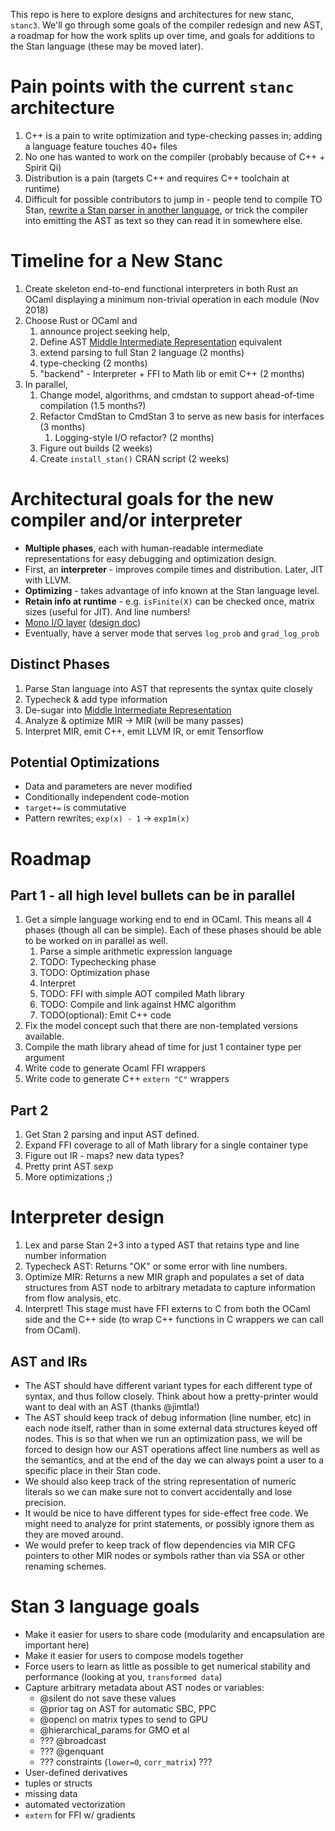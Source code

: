 This repo is here to explore designs and architectures for new stanc, `stanc3`.
We'll go through some goals of the compiler redesign and new AST,
a roadmap for how the work splits up over time, and goals for additions to the Stan language (these may be moved later).

# Pain points with the current `stanc` architecture
1. C++ is a pain to write optimization and type-checking passes in; adding a language feature touches 40+ files
2. No one has wanted to work on the compiler (probably because of C++ + Spirit Qi)
3. Distribution is a pain (targets C++ and requires C++ toolchain at runtime)
4. Difficult for possible contributors to jump in - people tend to compile TO Stan, [rewrite a Stan parser in another language](https://github.com/deepppl/yaps/blob/master/yaps/stan.g4), or trick the compiler into emitting the AST as text so they can read it in somewhere else.

# Timeline for a New Stanc
1. Create skeleton end-to-end functional interpreters in both Rust an OCaml displaying a minimum non-trivial operation in each module (Nov 2018)
1. Choose Rust or OCaml and
    1. announce project seeking help,
    1. Define AST [Middle Intermediate Representation](https://blog.rust-lang.org/2016/04/19/MIR.html) equivalent
    1. extend parsing to full Stan 2 language (2 months)
    1. type-checking (2 months)
    1. "backend" - Interpreter + FFI to Math lib or emit C++ (2 months)
1. In parallel,
    1. Change model, algorithms, and cmdstan to support ahead-of-time compilation (1.5 months?)
    1. Refactor CmdStan to CmdStan 3 to serve as new basis for interfaces (3 months)
        1. Logging-style I/O refactor? (2 months)
    1. Figure out builds (2 weeks)
    1. Create `install_stan()` CRAN script (2 weeks)

# Architectural goals for the new compiler and/or interpreter
* **Multiple phases**, each with human-readable intermediate representations for easy debugging and optimization design.
* First, an **interpreter** - improves compile times and distribution. Later, JIT with LLVM.
* **Optimizing** - takes advantage of info known at the Stan language level.
* **Retain info at runtime** - e.g. `isFinite(X)` can be checked once, matrix sizes (useful for JIT). And line numbers!
* [Mono I/O layer](https://discourse.mc-stan.org/t/universal-static-logger-style-output/4851) ([design doc](https://docs.google.com/document/d/1wgmYDI2RW91S4Amh0w0O2PL9BCsdCKFqBLev65Zr5Lg/edit))
* Eventually, have a server mode that serves `log_prob` and `grad_log_prob`

## Distinct Phases
1. Parse Stan language into AST that represents the syntax quite closely
1. Typecheck & add type information
1. De-sugar into [Middle Intermediate Representation](https://blog.rust-lang.org/2016/04/19/MIR.html)
1. Analyze & optimize MIR -> MIR (will be many passes)
1. Interpret MIR, emit C++, emit LLVM IR, or emit Tensorflow

## Potential Optimizations
* Data and parameters are never modified
* Conditionally independent code-motion
* `target+=` is commutative
* Pattern rewrites; `exp(x) - 1` -> `exp1m(x)`

# Roadmap
## Part 1 - all high level bullets can be in parallel
1. Get a simple language working end to end in OCaml. This means all 4 phases (though all can be simple). Each of these phases should be able to be worked on in parallel as well.
    1. Parse a simple arithmetic expression language
    1. TODO: Typechecking phase
    1. TODO: Optimization phase
    1. Interpret
    1. TODO: FFI with simple AOT compiled Math library
    1. TODO: Compile and link against HMC algorithm
    1. TODO(optional): Emit C++ code
1. Fix the model concept such that there are non-templated versions available.
1. Compile the math library ahead of time for just 1 container type per argument
1. Write code to generate Ocaml FFI wrappers
1. Write code to generate C++ `extern "C"` wrappers

## Part 2
1. Get Stan 2 parsing and input AST defined.
1. Expand FFI coverage to all of Math library for a single container type
1. Figure out IR - maps? new data types?
1. Pretty print AST sexp
1. More optimizations ;)

# Interpreter design
1. Lex and parse Stan 2+3 into a typed AST that retains type and line number information
1. Typecheck AST: Returns "OK" or some error with line numbers.
1. Optimize MIR: Returns a new MIR graph and populates a set of data structures from AST node to arbitrary metadata to capture information from flow analysis, etc.
1. Interpret! This stage must have FFI externs to C from both the OCaml side and the C++ side (to wrap C++ functions in C wrappers we can call from OCaml).

## AST and IRs
* The AST should have different variant types for each different type of syntax, and thus follow closely. Think about how a pretty-printer would want to deal with an AST (thanks @jimtla!)
* The AST should keep track of debug information (line number, etc) in each node itself, rather than in some external data structures keyed off nodes.
This is so that when we run an optimization pass, we will be forced to design how our AST operations affect line numbers as well as the semantics, and at the end of the day we can always point a user to a specific place in their Stan code.
* We should also keep track of the string representation of numeric literals so we can make sure not to convert accidentally and lose precision.
* It would be nice to have different types for side-effect free code. We might need to analyze for print statements, or possibly ignore them as they are moved around.
* We would prefer to keep track of flow dependencies via MIR CFG pointers to other MIR nodes or symbols rather than via SSA or other renaming schemes.

# Stan 3 language goals
* Make it easier for users to share code (modularity and encapsulation are important here)
* Make it easier for users to compose models together
* Force users to learn as little as possible to get numerical stability and performance (looking at you, `transformed data`)
* Capture arbitrary metadata about AST nodes or variables:
    - @silent do not save these values
    - @prior tag on AST for automatic SBC, PPC
    - @opencl on matrix types to send to GPU
    - @hierarchical_params for GMO et al
    - ??? @broadcast
    - ??? @genquant
    - ??? constraints (`lower=0`, `corr_matrix`) ???
* User-defined derivatives
* tuples or structs
* missing data
* automated vectorization
* `extern` for FFI w/ gradients
